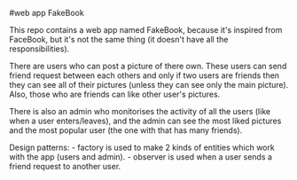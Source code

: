 #web app
FakeBook

This repo contains a web app named FakeBook, because it's inspired from FaceBook, but it's not the same thing (it doesn't have all the responsibilities).

There are users who can post a picture of there own. These users can send friend request between each others and only if two users are friends then they can see all of their pictures (unless they can see only the main picture). Also, those who are friends can like other user's pictures.

There is also an admin who monitorises the activity of all the users (like when a user enters/leaves), and the admin can see the most liked pictures and the most popular user (the one with that has many friends).

Design patterns: - factory is used to make 2 kinds of entities which work with the app (users and admin). - observer is used when a user sends a friend request to another user.
